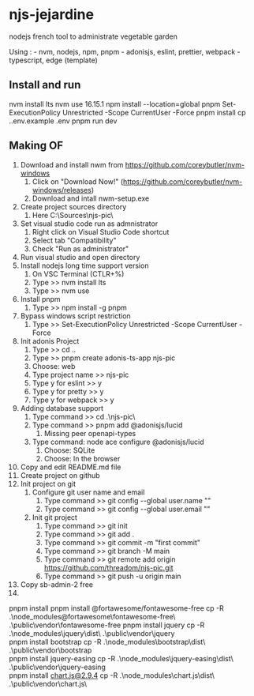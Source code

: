 # njs-jejardine
nodejs french tool to administrate vegetable garden

Using :
    - nvm, nodejs, npm, pnpm
    - adonisjs, eslint, prettier, webpack
    - typescript, edge (template)

## Install and run

nvm install lts
nvm use 16.15.1
npm install --location=global pnpm
Set-ExecutionPolicy Unrestricted -Scope CurrentUser -Force
pnpm install
cp .\.env.example .env
pnpm run dev

## Making OF

1. Download and install nwm from https://github.com/coreybutler/nvm-windows
   1. Click on "Download Now!" (https://github.com/coreybutler/nvm-windows/releases)
   2. Download and intall nwm-setup.exe
2. Create project sources directory
   1. Here C:\Sources\njs-pic\
3. Set visual studio code run as admnistrator
   1. Right click on Visual Studio Code shortcut
   2. Select tab "Compatibility"
   3. Check "Run as administrator"
4. Run visual studio and open directory
5. Install nodejs long time support version
   1. On VSC Terminal (CTLR+%)
   2. Type >> nvm install lts
   3. Type >> nvm use <lts version number>
6. Install pnpm
   1. Type >> npm install -g pnpm
7. Bypass windows script restriction
   1. Type >> Set-ExecutionPolicy Unrestricted -Scope CurrentUser -Force
8. Init adonis Project
   1. Type >> cd ..
   2. Type >> pnpm create adonis-ts-app njs-pic
   3. Choose: web
   4. Type project name >> njs-pic
   5. Type y for eslint >> y
   6. Type y for pretty >> y
   7. Type y for webpack >> y
9. Adding database support
    1. Type command >> cd .\njs-pic\
    2. Type command >> pnpm add @adonisjs/lucid
       1. Missing peer openapi-types
    3. Type command: node ace configure @adonisjs/lucid
       1. Choose: SQLite
       2. Choose: In the browser
10. Copy and edit README.md file
11. Create project on github
12. Init project on git
    1. Configure git user name and email
       1. Type command >> git config --global user.name "<User Name>"
       2. Type command >> git config --global user.email "<User Email>"
    2. Init git project
       1. Type command >> git init
       2. Type command >> git add .
       3. Type command >> git commit -m "first commit"
       4. Type command >> git branch -M main
       5. Type command >> git remote add origin https://github.com/threadom/njs-pic.git
       6. Type command >> git push -u origin main
13. Copy sb-admin-2 free
14.
   pnpm install
   pnpm install @fortawesome/fontawesome-free
   cp -R .\node_modules\@fortawesome\fontawesome-free\ .\public\vendor\fontawesome-free
   pnpm install jquery
   cp -R .\node_modules\jquery\dist\ .\public\vendor\jquery\
   pnpm install bootstrap
   cp -R .\node_modules\bootstrap\dist\ .\public\vendor\bootstrap\
   pnpm install jquery-easing
   cp -R .\node_modules\jquery-easing\dist\ .\public\vendor\jquery-easing\
   pnpm install chart.js@2.9.4
   cp -R .\node_modules\chart.js\dist\ .\public\vendor\chart.js\